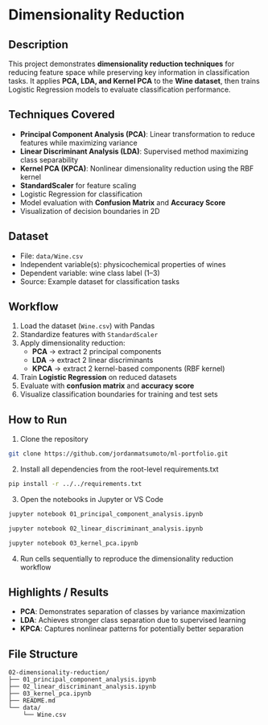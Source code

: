 # Dimensionality Reduction

## Description  
This project demonstrates **dimensionality reduction techniques** for reducing feature space while preserving key information in classification tasks. It applies **PCA, LDA, and Kernel PCA** to the **Wine dataset**, then trains Logistic Regression models to evaluate classification performance.

## Techniques Covered
- **Principal Component Analysis (PCA)**: Linear transformation to reduce features while maximizing variance  
- **Linear Discriminant Analysis (LDA)**: Supervised method maximizing class separability  
- **Kernel PCA (KPCA)**: Nonlinear dimensionality reduction using the RBF kernel  
- **StandardScaler** for feature scaling  
- Logistic Regression for classification  
- Model evaluation with **Confusion Matrix** and **Accuracy Score**  
- Visualization of decision boundaries in 2D  

## Dataset
- File: `data/Wine.csv`  
- Independent variable(s): physicochemical properties of wines  
- Dependent variable: wine class label (1–3)  
- Source: Example dataset for classification tasks  

## Workflow
1. Load the dataset (`Wine.csv`) with Pandas  
2. Standardize features with `StandardScaler`  
3. Apply dimensionality reduction:  
   - **PCA** → extract 2 principal components  
   - **LDA** → extract 2 linear discriminants  
   - **KPCA** → extract 2 kernel-based components (RBF kernel)  
4. Train **Logistic Regression** on reduced datasets  
5. Evaluate with **confusion matrix** and **accuracy score**  
6. Visualize classification boundaries for training and test sets  

## How to Run
1. Clone the repository  
```bash
git clone https://github.com/jordanmatsumoto/ml-portfolio.git
```

2. Install all dependencies from the root-level requirements.txt  
```bash
pip install -r ../../requirements.txt
```

3. Open the notebooks in Jupyter or VS Code  
```bash
jupyter notebook 01_principal_component_analysis.ipynb
```
```bash
jupyter notebook 02_linear_discriminant_analysis.ipynb
```
```bash
jupyter notebook 03_kernel_pca.ipynb
```

4. Run cells sequentially to reproduce the dimensionality reduction workflow

## Highlights / Results
- **PCA**: Demonstrates separation of classes by variance maximization  
- **LDA**: Achieves stronger class separation due to supervised learning  
- **KPCA**: Captures nonlinear patterns for potentially better separation  

## File Structure
```
02-dimensionality-reduction/  
├── 01_principal_component_analysis.ipynb  
├── 02_linear_discriminant_analysis.ipynb  
├── 03_kernel_pca.ipynb 
├── README.md  
└── data/  
    └── Wine.csv
```